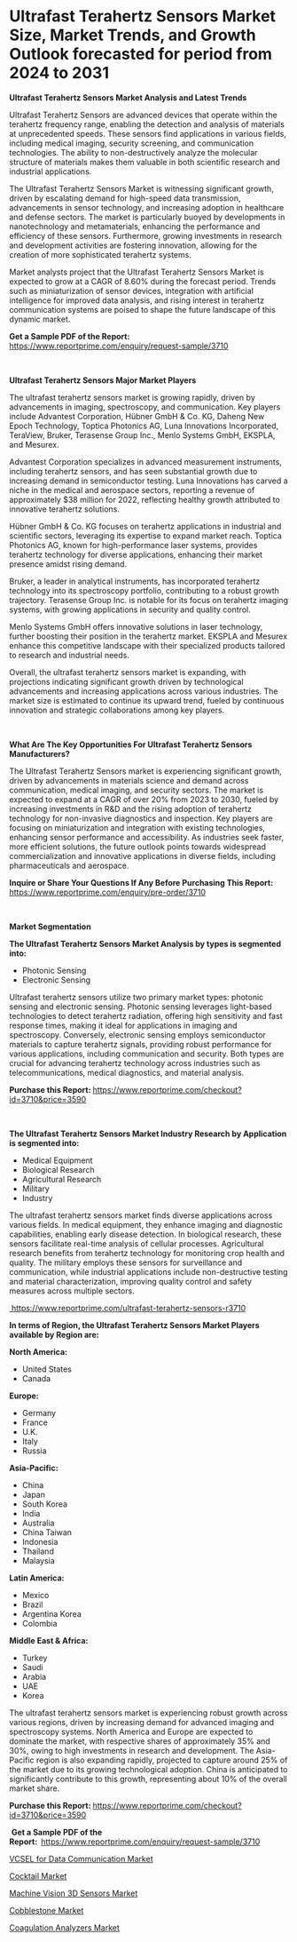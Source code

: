 <p><h1>Ultrafast Terahertz Sensors Market Size, Market Trends, and Growth Outlook forecasted for period from 2024 to 2031</h1></p><p><strong>Ultrafast Terahertz Sensors Market Analysis and Latest Trends</strong></p>
<p><p>Ultrafast Terahertz Sensors are advanced devices that operate within the terahertz frequency range, enabling the detection and analysis of materials at unprecedented speeds. These sensors find applications in various fields, including medical imaging, security screening, and communication technologies. The ability to non-destructively analyze the molecular structure of materials makes them valuable in both scientific research and industrial applications.</p><p>The Ultrafast Terahertz Sensors Market is witnessing significant growth, driven by escalating demand for high-speed data transmission, advancements in sensor technology, and increasing adoption in healthcare and defense sectors. The market is particularly buoyed by developments in nanotechnology and metamaterials, enhancing the performance and efficiency of these sensors. Furthermore, growing investments in research and development activities are fostering innovation, allowing for the creation of more sophisticated terahertz systems.</p><p>Market analysts project that the Ultrafast Terahertz Sensors Market is expected to grow at a CAGR of 8.60% during the forecast period. Trends such as miniaturization of sensor devices, integration with artificial intelligence for improved data analysis, and rising interest in terahertz communication systems are poised to shape the future landscape of this dynamic market.</p></p>
<p><strong>Get a Sample PDF of the Report:&nbsp;</strong> <a href="https://www.reportprime.com/enquiry/request-sample/3710?utm_campaign=31&utm_medium=2&utm_source=Github&utm_content=ia&utm_term=24122024&utm_id=ultrafast-terahertz-sensors">https://www.reportprime.com/enquiry/request-sample/3710</a></p>
<p>&nbsp;</p>
<p><strong>Ultrafast Terahertz Sensors Major Market Players</strong></p>
<p><p>The ultrafast terahertz sensors market is growing rapidly, driven by advancements in imaging, spectroscopy, and communication. Key players include Advantest Corporation, Hübner GmbH & Co. KG, Daheng New Epoch Technology, Toptica Photonics AG, Luna Innovations Incorporated, TeraView, Bruker, Terasense Group Inc., Menlo Systems GmbH, EKSPLA, and Mesurex.</p><p>Advantest Corporation specializes in advanced measurement instruments, including terahertz sensors, and has seen substantial growth due to increasing demand in semiconductor testing. Luna Innovations has carved a niche in the medical and aerospace sectors, reporting a revenue of approximately $38 million for 2022, reflecting healthy growth attributed to innovative terahertz solutions.</p><p>Hübner GmbH & Co. KG focuses on terahertz applications in industrial and scientific sectors, leveraging its expertise to expand market reach. Toptica Photonics AG, known for high-performance laser systems, provides terahertz technology for diverse applications, enhancing their market presence amidst rising demand.</p><p>Bruker, a leader in analytical instruments, has incorporated terahertz technology into its spectroscopy portfolio, contributing to a robust growth trajectory. Terasense Group Inc. is notable for its focus on terahertz imaging systems, with growing applications in security and quality control.</p><p>Menlo Systems GmbH offers innovative solutions in laser technology, further boosting their position in the terahertz market. EKSPLA and Mesurex enhance this competitive landscape with their specialized products tailored to research and industrial needs.</p><p>Overall, the ultrafast terahertz sensors market is expanding, with projections indicating significant growth driven by technological advancements and increasing applications across various industries. The market size is estimated to continue its upward trend, fueled by continuous innovation and strategic collaborations among key players.</p></p>
<p>&nbsp;</p>
<p><strong>What Are The Key Opportunities For Ultrafast Terahertz Sensors Manufacturers?</strong></p>
<p><p>The Ultrafast Terahertz Sensors market is experiencing significant growth, driven by advancements in materials science and demand across communication, medical imaging, and security sectors. The market is expected to expand at a CAGR of over 20% from 2023 to 2030, fueled by increasing investments in R&D and the rising adoption of terahertz technology for non-invasive diagnostics and inspection. Key players are focusing on miniaturization and integration with existing technologies, enhancing sensor performance and accessibility. As industries seek faster, more efficient solutions, the future outlook points towards widespread commercialization and innovative applications in diverse fields, including pharmaceuticals and aerospace.</p></p>
<p><strong>Inquire or Share Your Questions If Any Before Purchasing This Report:</strong> <a href="https://www.reportprime.com/enquiry/pre-order/3710?utm_campaign=31&utm_medium=2&utm_source=Github&utm_content=ia&utm_term=24122024&utm_id=ultrafast-terahertz-sensors">https://www.reportprime.com/enquiry/pre-order/3710</a></p>
<p>&nbsp;</p>
<p><strong>Market Segmentation</strong></p>
<p><strong>The Ultrafast Terahertz Sensors Market Analysis by types is segmented into:</strong></p>
<p><ul><li>Photonic Sensing</li><li>Electronic Sensing</li></ul></p>
<p><p>Ultrafast terahertz sensors utilize two primary market types: photonic sensing and electronic sensing. Photonic sensing leverages light-based technologies to detect terahertz radiation, offering high sensitivity and fast response times, making it ideal for applications in imaging and spectroscopy. Conversely, electronic sensing employs semiconductor materials to capture terahertz signals, providing robust performance for various applications, including communication and security. Both types are crucial for advancing terahertz technology across industries such as telecommunications, medical diagnostics, and material analysis.</p></p>
<p><strong>Purchase this Report:&nbsp;</strong><a href="https://www.reportprime.com/checkout?id=3710&price=3590&utm_campaign=31&utm_medium=2&utm_source=Github&utm_content=ia&utm_term=24122024&utm_id=ultrafast-terahertz-sensors">https://www.reportprime.com/checkout?id=3710&price=3590</a></p>
<p>&nbsp;</p>
<p><strong>The Ultrafast Terahertz Sensors Market Industry Research by Application is segmented into:</strong></p>
<p><ul><li>Medical Equipment</li><li>Biological Research</li><li>Agricultural Research</li><li>Military</li><li>Industry</li></ul></p>
<p><p>The ultrafast terahertz sensors market finds diverse applications across various fields. In medical equipment, they enhance imaging and diagnostic capabilities, enabling early disease detection. In biological research, these sensors facilitate real-time analysis of cellular processes. Agricultural research benefits from terahertz technology for monitoring crop health and quality. The military employs these sensors for surveillance and communication, while industrial applications include non-destructive testing and material characterization, improving quality control and safety measures across multiple sectors.</p></p>
<p><a href="https://www.reportprime.com/ultrafast-terahertz-sensors-r3710?utm_campaign=31&utm_medium=2&utm_source=Github&utm_content=ia&utm_term=24122024&utm_id=ultrafast-terahertz-sensors">&nbsp;https://www.reportprime.com/ultrafast-terahertz-sensors-r3710</a></p>
<p><strong>In terms of Region, the Ultrafast Terahertz Sensors Market Players available by Region are:</strong></p>
<p>
    <p> <strong> North America: </strong>
        <ul>
            <li>United States</li>
            <li>Canada</li>
        </ul>
        </p> 
    <p> <strong> Europe: </strong>
        <ul>
            <li>Germany</li>
            <li>France</li>
            <li>U.K.</li>
            <li>Italy</li>
            <li>Russia</li>
        </ul>
        </p> 
    <p> <strong> Asia-Pacific: </strong>
        <ul>
            <li>China</li>
            <li>Japan</li>
            <li>South Korea</li>
            <li>India</li>
            <li>Australia</li>
            <li>China Taiwan</li>
            <li>Indonesia</li>
            <li>Thailand</li>
            <li>Malaysia</li>
        </ul>
        </p> 
    <p> <strong> Latin America: </strong>
        <ul>
            <li>Mexico</li>
            <li>Brazil</li>
            <li>Argentina Korea</li>
            <li>Colombia</li>
        </ul>
        </p> 
    <p> <strong> Middle East & Africa: </strong>
        <ul>
            <li>Turkey</li>
            <li>Saudi</li>
            <li>Arabia</li>
            <li>UAE</li>
            <li>Korea</li>
        </ul>
    </p>
    </p>
<p><p>The ultrafast terahertz sensors market is experiencing robust growth across various regions, driven by increasing demand for advanced imaging and spectroscopy systems. North America and Europe are expected to dominate the market, with respective shares of approximately 35% and 30%, owing to high investments in research and development. The Asia-Pacific region is also expanding rapidly, projected to capture around 25% of the market due to its growing technological adoption. China is anticipated to significantly contribute to this growth, representing about 10% of the overall market share.</p></p>
<p><strong>Purchase this Report: </strong><a href="https://www.reportprime.com/checkout?id=3710&price=3590&utm_campaign=31&utm_medium=2&utm_source=Github&utm_content=ia&utm_term=24122024&utm_id=ultrafast-terahertz-sensors">https://www.reportprime.com/checkout?id=3710&price=3590</a></p>
<p>&nbsp;<strong>Get a Sample PDF of the Report:&nbsp;&nbsp;</strong><a href="https://www.reportprime.com/enquiry/request-sample/3710?utm_campaign=31&utm_medium=2&utm_source=Github&utm_content=ia&utm_term=24122024&utm_id=ultrafast-terahertz-sensors">https://www.reportprime.com/enquiry/request-sample/3710</a></p>
<p><strong></strong></p>
<p><p><a href="https://github.com/SamiaChowdhury801/Market-Research-Report-List-1/blob/main/vcsel-for-data-communication-market.md?utm_campaign=31&utm_medium=2&utm_source=Github&utm_content=ia&utm_term=24122024&utm_id=ultrafast-terahertz-sensors">VCSEL for Data Communication Market</a></p><p><a href="https://www.linkedin.com/pulse/market-growth-cocktail-sector-2024-2031-emerging-trends-competitive-wtnhe?utm_campaign=31&utm_medium=2&utm_source=Github&utm_content=ia&utm_term=24122024&utm_id=ultrafast-terahertz-sensors">Cocktail Market</a></p><p><a href="https://github.com/LilianFaulkner65/Market-Research-Report-List-1/blob/main/machine-vision-3d-sensors-market.md?utm_campaign=31&utm_medium=2&utm_source=Github&utm_content=ia&utm_term=24122024&utm_id=ultrafast-terahertz-sensors">Machine Vision 3D Sensors Market</a></p><p><a href="https://www.linkedin.com/pulse/f-my-mkt-intel-xkfif?utm_campaign=31&utm_medium=2&utm_source=Github&utm_content=ia&utm_term=24122024&utm_id=ultrafast-terahertz-sensors">Cobblestone Market</a></p><p><a href="https://www.linkedin.com/pulse/growing-coagulation-analyzers-market-size-forecast-predicted-odehf?utm_campaign=31&utm_medium=2&utm_source=Github&utm_content=ia&utm_term=24122024&utm_id=ultrafast-terahertz-sensors">Coagulation Analyzers Market</a></p></p>